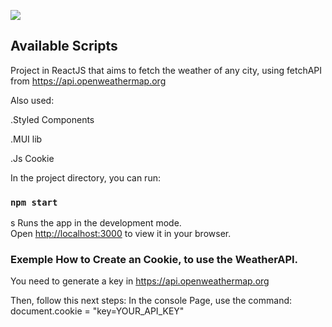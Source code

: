 ![]([https://github.com/Your_Repository_Name/Your_GIF_Name.gif](https://github.com/nadersirio/clima-app/blob/master/public/images/Desktop%202023.09.08%20-%2011.47.23.05.DVR_Trim.gif))

## Available Scripts

Project in ReactJS that aims to fetch the weather of any city, using fetchAPI from https://api.openweathermap.org

Also used:

.Styled Components

.MUI lib

.Js Cookie


In the project directory, you can run:

### `npm start`
s
Runs the app in the development mode.\
Open [http://localhost:3000](http://localhost:3000) to view it in your browser.

### Exemple How to Create an Cookie, to use the WeatherAPI.

You need to generate a key in https://api.openweathermap.org

Then, follow this next steps:
  In the console Page, use the command:
    document.cookie = "key=YOUR_API_KEY"
